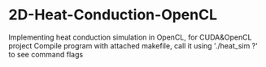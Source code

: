 # 2D-Heat-Conduction-OpenCL
Implementing heat conduction simulation in OpenCL, for CUDA&amp;OpenCL project
Compile program with attached makefile, call it using './heat_sim ?' to see command flags
